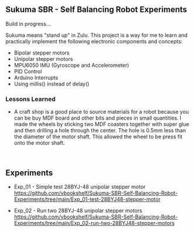 ## Sukuma SBR - Self Balancing Robot Experiments

Build in progress...



Sukuma means "stand up" in Zulu. This project is a way for me to learn and practically implement the following electronic components and concepts:

- Bipolar stepper motors
- Unipolar stepper motors
- MPU6050 IMU (Gyroscope and Accelerometer)
- PID Control
- Arduino Interrupts
- Using millis() instead of delay()

### Lessons Learned

- A craft shop is a good place to source materials for a robot because you can be buy MDF board and other bits and pieces in small quantities. I made the wheels by sticking two MDF coasters together with super glue and then drilling a hole through the center. The hole is 0.5mm less than the diameter of the motor shaft. This allowed the wheel to be press fit onto the motor shaft.


<br>

## Experiments

- Exp_01 - Simple test 28BYJ-48 unipolar stepper motor<br>
https://github.com/vbookshelf/Sukuma-SBR-Self-Balancing-Robot-Experiments/tree/main/Exp_01-test-28BYJ48-stepper-motor

- Exp_02 - Run two 28BYJ-48 unipolar stepper motors<br>
https://github.com/vbookshelf/Sukuma-SBR-Self-Balancing-Robot-Experiments/tree/main/Exp_02-run-two-28BYJ48-stepper-motors<br>



